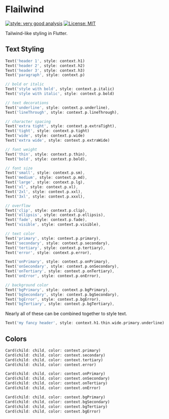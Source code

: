 # Flailwind

[![style: very good analysis][very_good_analysis_badge]][very_good_analysis_link]
[![License: MIT][license_badge]][license_link]

Tailwind-like styling in Flutter.

[license_badge]: https://img.shields.io/badge/license-MIT-blue.svg
[license_link]: https://opensource.org/licenses/MIT
[very_good_analysis_badge]: https://img.shields.io/badge/style-very_good_analysis-B22C89.svg
[very_good_analysis_link]: https://pub.dev/packages/very_good_analysis

## Text Styling

```dart
Text('header 1', style: context.h1)
Text('header 2', style: context.h2)
Text('header 3', style: context.h3)
Text('paragraph', style: context.p)

// bold or italic
Text('style with bold', style: context.p.italic)
Text('style with italic', style: context.p.bold)

// text decorations
Text('underline', style: context.p.underline),
Text('lineThrough', style: context.p.lineThrough),

// character spacing
Text('extra tight', style: context.p.extraTight),
Text('tight', style: context.p.tight)
Text('wide', style: context.p.wide)
Text('extra wide', style: context.p.extraWide)

// font weight
Text('thin', style: context.p.thin),
Text('bold', style: context.p.bold),

// font size
Text('small', style: context.p.sm),
Text('medium', style: context.p.md),
Text('large', style: context.p.lg),
Text('xl', style: context.p.xl),
Text('2xl', style: context.p.xxl),
Text('3xl', style: context.p.xxxl),

// overflow
Text('clip', style: context.p.clip),
Text('ellipsis', style: context.p.ellipsis),
Text('fade', style: context.p.fade),
Text('visible', style: context.p.visible),

// text color
Text('primary', style: context.p.primary),
Text('secondary', style: context.p.secondary),
Text('tertiary', style: context.p.tertiary),
Text('error', style: context.p.error),

Text('onPrimary', style: context.p.onPrimary),
Text('onSecondary', style: context.p.onSecondary),
Text('onTertiary', style: context.p.onTertiary),
Text('onError', style: context.p.onError),

// background color
Text('bgPrimary', style: context.p.bgPrimary),
Text('bgSecondary', style: context.p.bgSecondary),
Text('bgError', style: context.p.bgError),
Text('bgTertiary', style: context.p.bgTertiary),
```

Nearly all of these can be combined together to style text.

```dart
Text('my fancy header', style: context.h1.thin.wide.primary.underline)
```

## Colors

```dart
Card(child: child, color: context.primary)
Card(child: child, color: context.secondary)
Card(child: child, color: context.tertiary)
Card(child: child, color: context.error)

Card(child: child, color: context.onPrimary)
Card(child: child, color: context.onSecondary)
Card(child: child, color: context.onTertiary)
Card(child: child, color: context.onError)

Card(child: child, color: context.bgPrimary)
Card(child: child, color: context.bgSecondary)
Card(child: child, color: context.bgTertiary)
Card(child: child, color: context.bgError)
```
